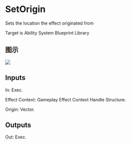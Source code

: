 # SetOrigin

Sets the location the effect originated from

Target is Ability System Blueprint Library

## 图示

![]($-20221218-17304435.png)

## Inputs

In: Exec.

Effect Context: Gameplay Effect Context Handle Structure.

Origin: Vector.  

## Outputs

Out: Exec.


